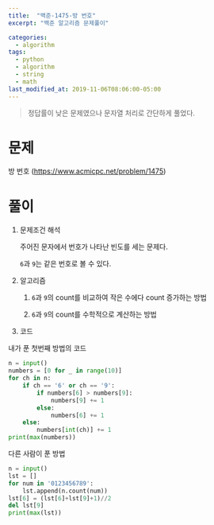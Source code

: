 ```yaml
---
title:  "백준-1475-방 번호"
excerpt: "백준 알고리즘 문제풀이"

categories:
  - algorithm
tags:
  - python
  - algorithm
  - string
  - math
last_modified_at: 2019-11-06T08:06:00-05:00
---
```

> 정답률이 낮은 문제였으나 문자열 처리로 간단하게 풀었다.

# 문제
방 번호 (https://www.acmicpc.net/problem/1475)

# 풀이

1. 문제조건 해석

    주어진 문자에서 번호가 나타난 빈도를 세는 문제다. 

    `6`과 `9`는 같은 번호로 볼 수 있다. 


2. 알고리즘

    1. `6`과 `9`의 count를 비교하여 작은 수에다 count 증가하는 방법

    2. `6`과 `9`의 count를 수학적으로 계산하는 방법


3. 코드

내가 푼 첫번째 방법의 코드
```python
n = input()
numbers = [0 for _ in range(10)]
for ch in n:
    if ch == '6' or ch == '9':
        if numbers[6] > numbers[9]:
            numbers[9] += 1
        else:
            numbers[6] += 1
    else:
        numbers[int(ch)] += 1
print(max(numbers))
```

다른 사람이 푼 방법
```python
n = input()
lst = []
for num in '0123456789':
    lst.append(n.count(num))
lst[6] = (lst[6]+lst[9]+1)//2
del lst[9]
print(max(lst))
```